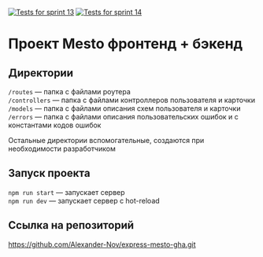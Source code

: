 [![Tests for sprint 13](https://github.com/Alexander-Nov/express-mesto-gha/actions/workflows/tests-13-sprint.yml/badge.svg)](https://github.com/Alexander-Nov/express-mesto-gha/actions/workflows/tests-13-sprint.yml) [![Tests for sprint 14](https://github.com/Alexander-Nov/express-mesto-gha/actions/workflows/tests-14-sprint.yml/badge.svg)](https://github.com/Alexander-Nov/express-mesto-gha/actions/workflows/tests-14-sprint.yml)
# Проект Mesto фронтенд + бэкенд

## Директории

`/routes` — папка с файлами роутера  
`/controllers` — папка с файлами контроллеров пользователя и карточки   
`/models` — папка с файлами описания схем пользователя и карточки  
`/errors` — папка с файлами описания пользовательских ошибок и с константами кодов ошибок  
  
Остальные директории вспомогательные, создаются при необходимости разработчиком

## Запуск проекта

`npm run start` — запускает сервер   
`npm run dev` — запускает сервер с hot-reload

## Ссылка на репозиторий
https://github.com/Alexander-Nov/express-mesto-gha.git
